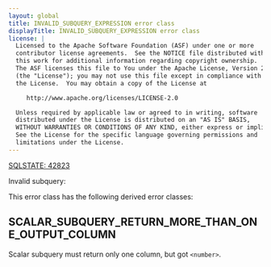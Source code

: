 ```yaml
---
layout: global
title: INVALID_SUBQUERY_EXPRESSION error class
displayTitle: INVALID_SUBQUERY_EXPRESSION error class
license: |
  Licensed to the Apache Software Foundation (ASF) under one or more
  contributor license agreements.  See the NOTICE file distributed with
  this work for additional information regarding copyright ownership.
  The ASF licenses this file to You under the Apache License, Version 2.0
  (the "License"); you may not use this file except in compliance with
  the License.  You may obtain a copy of the License at

     http://www.apache.org/licenses/LICENSE-2.0

  Unless required by applicable law or agreed to in writing, software
  distributed under the License is distributed on an "AS IS" BASIS,
  WITHOUT WARRANTIES OR CONDITIONS OF ANY KIND, either express or implied.
  See the License for the specific language governing permissions and
  limitations under the License.
---
```


[SQLSTATE: 42823](sql-error-conditions-sqlstates.html#class-42-syntax-error-or-access-rule-violation)

Invalid subquery:

This error class has the following derived error classes:

## SCALAR_SUBQUERY_RETURN_MORE_THAN_ONE_OUTPUT_COLUMN

Scalar subquery must return only one column, but got `<number>`.


